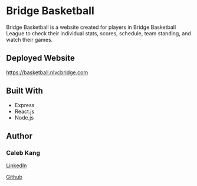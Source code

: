 # Bridge Basketball

Bridge Basketball is a website created for players in Bridge Basketball League to check their individual stats, scores, schedule, team standing, and watch their games.

## Deployed Website

https://basketball.nlvcbridge.com

## Built With

* Express
* React.js
* Node.js

## Author

### Caleb Kang

<a href="https://www.linkedin.com/in/calebkang">LinkedIn</a>

<a href="https://www.github.com/c811k">Github</a>
